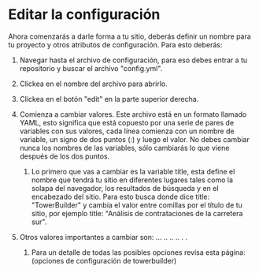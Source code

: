 # Editar la configuración

Ahora comenzarás a darle forma a tu sitio, deberás definir un nombre para tu proyecto y otros atributos de configuración. Para esto deberás:

1. Navegar hasta el archivo de configuración, para eso debes entrar a tu repositorio y buscar el archivo "config.yml".

2. Clickea en el nombre del archivo para abrirlo.

3. Clickea en el botón "edit" en la parte superior derecha.

4. Comienza a cambiar valores. Este archivo está en un formato llamado YAML, esto significa que está copuesto por una serie de pares de variables con sus valores, cada línea comienza con un nombre de variable, un signo de dos puntos (:) y luego el valor. No debes cambiar nunca los nombres de las variables, sólo cambiarás lo que viene después de los dos puntos. 
    1. Lo primero que vas a cambiar es la variable title, esta define el nombre que tendrá tu sitio en diferentes lugares tales como la solapa del navegador, los resultados de búsqueda y en el encabezado del sitio. Para esto busca donde dice title: "TowerBuilder" y cambia el valor entre comillas por el título de tu sitio, por ejemplo title: "Análisis de contrataciones de la carretera sur".

5. Otros valores importantes a cambiar son: ... .. .. .. . .

    1. Para un detalle de todas las posibles opciones revisa esta página: (opciones de configuración de towerbuilder)
